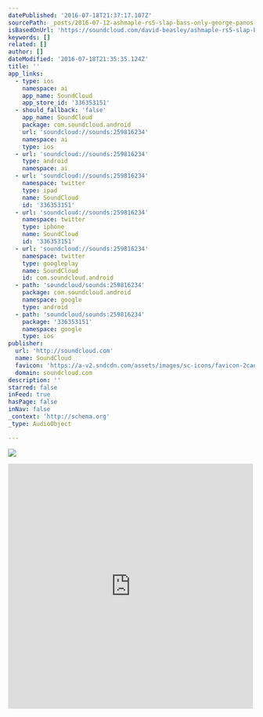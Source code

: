 ```yaml
---
datePublished: '2016-07-18T21:37:17.107Z'
sourcePath: _posts/2016-07-12-ashmaple-rs5-slap-bass-only-george-panos-on-bass-by-new.md
isBasedOnUrl: 'https://soundcloud.com/david-beasley/ashmaple-rs5-slap-bass-only'
keywords: []
related: []
author: []
dateModified: '2016-07-18T21:35:35.124Z'
title: ''
app_links:
  - type: ios
    namespace: ai
    app_name: SoundCloud
    app_store_id: '336353151'
  - should_fallback: 'false'
    app_name: SoundCloud
    package: com.soundcloud.android
    url: 'soundcloud://sounds:259816234'
    namespace: ai
    type: ios
  - url: 'soundcloud://sounds:259816234'
    type: android
    namespace: ai
  - url: 'soundcloud://sounds:259816234'
    namespace: twitter
    type: ipad
    name: SoundCloud
    id: '336353151'
  - url: 'soundcloud://sounds:259816234'
    namespace: twitter
    type: iphone
    name: SoundCloud
    id: '336353151'
  - url: 'soundcloud://sounds:259816234'
    namespace: twitter
    type: googleplay
    name: SoundCloud
    id: com.soundcloud.android
  - path: 'soundcloud/sounds:259816234'
    package: com.soundcloud.android
    namespace: google
    type: android
  - path: 'soundcloud/sounds:259816234'
    package: '336353151'
    namespace: google
    type: ios
publisher:
  url: 'http://soundcloud.com'
  name: SoundCloud
  favicon: 'https://a-v2.sndcdn.com/assets/images/sc-icons/favicon-2cadd14b.ico'
  domain: soundcloud.com
description: ''
starred: false
inFeed: true
hasPage: false
inNav: false
_context: 'http://schema.org'
_type: AudioObject

---
```

![](https://imgflo.herokuapp.com/graph/vahj1ThiexotieMo/cbaf690c8ba1c8b196c0227f333500da/croprotate.jpg?cropheight=2200&cropwidth=4267&degrees=0&input=https%3A%2F%2Fthe-grid-user-content.s3-us-west-2.amazonaws.com%2Fa64e8c40-60df-429a-981b-3a59dbe83ae2.jpg&x=0&y=491)

<iframe src="https://cdn.embedly.com/widgets/media.html?src=https%3A%2F%2Fw.soundcloud.com%2Fplayer%2F%3Fvisual%3Dtrue%26url%3Dhttp%253A%252F%252Fapi.soundcloud.com%252Ftracks%252F259816234%26show_artwork%3Dtrue&amp;url=https%3A%2F%2Fsoundcloud.com%2Fdavid-beasley%2Fashmaple-rs5-slap-bass-only&amp;image=http%3A%2F%2Fi1.sndcdn.com%2Fartworks-000158862140-m3kjnr-t500x500.jpg&amp;key=b7d04c9b404c499eba89ee7072e1c4f7&amp;type=text%2Fhtml&amp;schema=soundcloud" width="500" height="500" scrolling="no" frameborder="0" allowfullscreen="" style=""></iframe>
